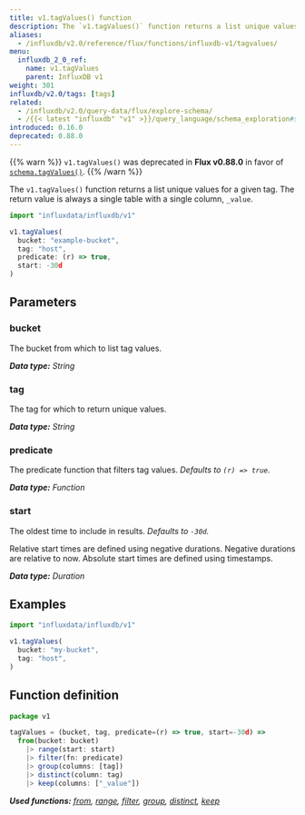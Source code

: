 ```yaml
---
title: v1.tagValues() function
description: The `v1.tagValues()` function returns a list unique values for a given tag.
aliases:
  - /influxdb/v2.0/reference/flux/functions/influxdb-v1/tagvalues/
menu:
  influxdb_2_0_ref:
    name: v1.tagValues
    parent: InfluxDB v1
weight: 301
influxdb/v2.0/tags: [tags]
related:
  - /influxdb/v2.0/query-data/flux/explore-schema/
  - /{{< latest "influxdb" "v1" >}}/query_language/schema_exploration#show-tag-values, SHOW TAG VALUES in InfluxQL
introduced: 0.16.0
deprecated: 0.88.0
---
```


{{% warn %}}
`v1.tagValues()` was deprecated in **Flux v0.88.0** in favor of
[`schema.tagValues()`](/influxdb/v2.0/reference/flux/stdlib/influxdb-schema/tagvalues/).
{{% /warn %}}

The `v1.tagValues()` function returns a list unique values for a given tag.
The return value is always a single table with a single column, `_value`.

```js
import "influxdata/influxdb/v1"

v1.tagValues(
  bucket: "example-bucket",
  tag: "host",
  predicate: (r) => true,
  start: -30d
)
```

## Parameters

### bucket
The bucket from which to list tag values.

_**Data type:** String_

### tag
The tag for which to return unique values.

_**Data type:** String_

### predicate
The predicate function that filters tag values.
_Defaults to `(r) => true`._

_**Data type:** Function_

### start
The oldest time to include in results.
_Defaults to `-30d`._

Relative start times are defined using negative durations.
Negative durations are relative to now.
Absolute start times are defined using timestamps.

_**Data type:** Duration_

## Examples
```js
import "influxdata/influxdb/v1"

v1.tagValues(
  bucket: "my-bucket",
  tag: "host",
)
```

## Function definition
```js
package v1

tagValues = (bucket, tag, predicate=(r) => true, start=-30d) =>
  from(bucket: bucket)
    |> range(start: start)
    |> filter(fn: predicate)
    |> group(columns: [tag])
    |> distinct(column: tag)
    |> keep(columns: ["_value"])
```

_**Used functions:**
[from](/influxdb/v2.0/reference/flux/stdlib/built-in/inputs/from/),
[range](/influxdb/v2.0/reference/flux/stdlib/built-in/transformations/range/),
[filter](/influxdb/v2.0/reference/flux/stdlib/built-in/transformations/filter/),
[group](/influxdb/v2.0/reference/flux/stdlib/built-in/transformations/group/),
[distinct](/influxdb/v2.0/reference/flux/stdlib/built-in/transformations/selectors/distinct/),
[keep](/influxdb/v2.0/reference/flux/stdlib/built-in/transformations/keep/)_

